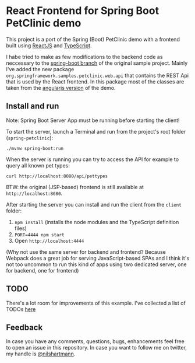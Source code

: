 # React Frontend for Spring Boot PetClinic demo

This project is a port of the Spring (Boot) PetClinic demo with a frontend built using [ReactJS](https://facebook.github.io/react/) and
[TypeScript](https://www.typescriptlang.org/). 

I habe tried to make as few modifications to the backend code as neccessary to the [spring-boot branch](https://github.com/spring-projects/spring-petclinic/tree/springboot) of the original sample project.
Mainly I've added the new package `org.springframework.samples.petclinic.web.api`
that contains the REST Api that is used by the React frontend. In this package most of the classes are taken 
from the [angularjs version](https://github.com/spring-projects/spring-petclinic/tree/angularjs) of the demo.

## Install and run

Note: Spring Boot Server App must be running before starting the client!

To start the server, launch a Terminal and run from the project's root folder (`spring-petclinic`):
```
./mvnw spring-boot:run
```

When the server is running you can try to access the API for example to query all known pet types:
```
curl http://localhost:8080/api/pettypes
```

BTW: the original (JSP-based) frontend is still available at `http://localhost:8080`.

After starting the server you can install and run the client from the `client` folder:

1. `npm install` (installs the node modules and the TypeScript definition files)
2. `PORT=4444 npm start` 
3. Open `http://localhost:4444`

(Why not use the same server for backend and frontend? Because Webpack does a great job for serving JavaScript-based SPAs and I think it's not too uncommon to run this kind of apps using two dedicated server, one for backend, one for frontend)

## TODO

There's a lot room for improvements of this example. I've collected a list of TODOs [here](TODO.md)

## Feedback

In case you have any comments, questions, bugs, enhancements feel free to open an issue in this repository.
In case you want to follow me on twitter, my handle is [@nilshartmann](https://twitter.com/nilshartmann).



